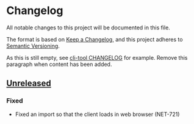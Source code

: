 # Changelog
All notable changes to this project will be documented in this file.

The format is based on [Keep a Changelog](https://keepachangelog.com/en/1.0.0/),
and this project adheres to [Semantic Versioning](https://semver.org/spec/v2.0.0.html).

As this is still empty, see [cli-tool CHANGELOG](../cli-tools/CHANGELOG.md) for example.
Remove this paragraph when content has been added.

## [Unreleased]

### Fixed
- Fixed an import so that the client loads in web browser (NET-721)

[Unreleased]: https://github.com/streamr-dev/network-monorepo/compare/client/v6.0.0...HEAD
